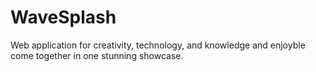 # WaveSplash
Web application for creativity, technology, and knowledge and enjoyble come together in one stunning showcase.

